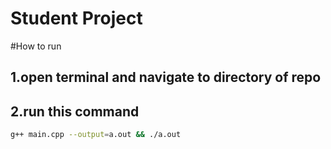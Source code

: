 # Student Project

#How to run 
  ## 1.open terminal and navigate to directory of repo 
  ## 2.run this command 
```bash
g++ main.cpp --output=a.out && ./a.out 
```
